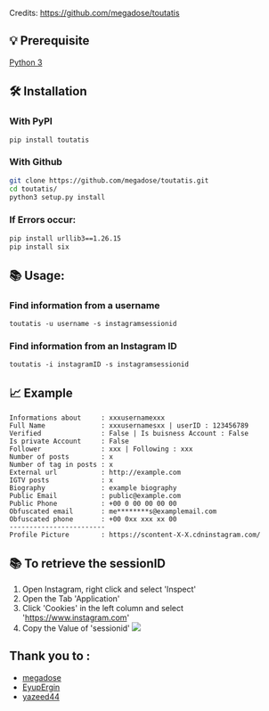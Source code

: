 Credits: https://github.com/megadose/toutatis

## 💡 Prerequisite
[Python 3](https://www.python.org/downloads/release/python-370/)

## 🛠️ Installation
### With PyPI

```pip install toutatis```

### With Github

```bash
git clone https://github.com/megadose/toutatis.git
cd toutatis/
python3 setup.py install
```


### If Errors occur:

```bash
pip install urllib3==1.26.15
pip install six
```


## 📚 Usage:

### Find information from a username

```
toutatis -u username -s instagramsessionid
```

### Find information from an Instagram ID

```
toutatis -i instagramID -s instagramsessionid
```

## 📈 Example

```
Informations about     : xxxusernamexxx
Full Name              : xxxusernamesxx | userID : 123456789
Verified               : False | Is buisness Account : False
Is private Account     : False
Follower               : xxx | Following : xxx
Number of posts        : x
Number of tag in posts : x
External url           : http://example.com
IGTV posts             : x
Biography              : example biography
Public Email           : public@example.com
Public Phone           : +00 0 00 00 00 00
Obfuscated email       : me********s@examplemail.com
Obfuscated phone       : +00 0xx xxx xx 00
------------------------
Profile Picture        : https://scontent-X-X.cdninstagram.com/
```

## 📚 To retrieve the sessionID
1. Open Instagram, right click and select 'Inspect'
2. Open the Tab 'Application'
3. Click 'Cookies' in the left column and select 'https://www.instagram.com'
4. Copy the Value of 'sessionid'
![](https://files.catbox.moe/1rfi6j.png)

## Thank you to :

- [megadose](https://github.com/megadose)
- [EyupErgin](https://github.com/eyupergin)
- [yazeed44](https://github.com/yazeed44)
